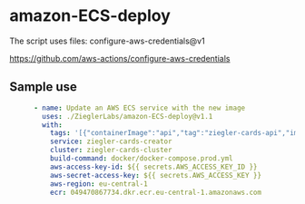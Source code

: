 # amazon-ECS-deploy

The script uses files: configure-aws-credentials@v1

https://github.com/aws-actions/configure-aws-credentials

## Sample use
```yaml
      - name: Update an AWS ECS service with the new image
        uses: ./ZieglerLabs/amazon-ECS-deploy@v1.1
        with:
          tags: '[{"containerImage":"api","tag":"ziegler-cards-api","imageName":"card-creator-api-prod"},{"containerImage":"frontend","tag":"ziegler-cards-frontend","imageName":"card-creator-frontend-prod"},{"containerImage":"server","tag":"ziegler-cards-server","imageName":"card-creator-server-prod"}]'
          service: ziegler-cards-creator
          cluster: ziegler-cards-cluster
          build-command: docker/docker-compose.prod.yml
          aws-access-key-id: ${{ secrets.AWS_ACCESS_KEY_ID }}
          aws-secret-access-key: ${{ secrets.AWS_ACCESS_KEY }}
          aws-region: eu-central-1
          ecr: 049470867734.dkr.ecr.eu-central-1.amazonaws.com
```
